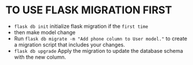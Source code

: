 
# TO USE FLASK MIGRATION FIRST

* `flask db init` initialize flask migration if the `first time`
* then make model change
* Run `flask db migrate -m "Add phone column to User model."` to create a migration script that includes your changes.
* `flask db upgrade` Apply the migration to update the database schema with the new column.

